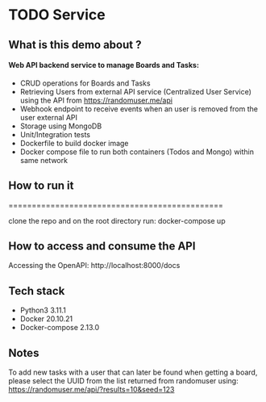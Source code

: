 # TODO Service


## What is this demo about ?

#### Web API backend service to manage Boards and Tasks:

- CRUD operations for Boards and Tasks
- Retrieving Users from external API service (Centralized User Service) using the API from https://randomuser.me/api
- Webhook endpoint to receive events when an user is removed from the user external API
- Storage using MongoDB
- Unit/Integration tests
- Dockerfile to build docker image
- Docker compose file to run both containers (Todos and Mongo) within same network


## How to run it
==============================================

clone the repo and on the root directory run: docker-compose up

## How to access and consume the API

Accessing the OpenAPI: http://localhost:8000/docs

## Tech stack
- Python3 3.11.1
- Docker 20.10.21
- Docker-compose 2.13.0

## Notes
To add new tasks with a user that can later be found when getting a board, please select the UUID from the list returned from randomuser using: https://randomuser.me/api/?results=10&seed=123

